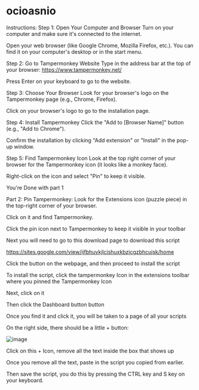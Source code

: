# ocioasnio
Instructions:
Step 1: Open Your Computer and Browser
Turn on your computer and make sure it's connected to the internet.

Open your web browser (like Google Chrome, Mozilla Firefox, etc.). You can find it on your computer's desktop or in the start menu.

Step 2: Go to Tampermonkey Website
Type in the address bar at the top of your browser: https://www.tampermonkey.net/

Press Enter on your keyboard to go to the website.

Step 3: Choose Your Browser
Look for your browser's logo on the Tampermonkey page (e.g., Chrome, Firefox).

Click on your browser's logo to go to the installation page.

Step 4: Install Tampermonkey
Click the "Add to [Browser Name]" button (e.g., "Add to Chrome").

Confirm the installation by clicking "Add extension" or "Install" in the pop-up window.

Step 5: Find Tampermonkey Icon
Look at the top right corner of your browser for the Tampermonkey icon (it looks like a monkey face).

Right-click on the icon and select "Pin" to keep it visible.

You're Done with part 1


Part 2:
Pin Tampermonkey:
Look for the Extensions icon (puzzle piece) in the top-right corner of your browser.

Click on it and find Tampermonkey.

Click the pin icon next to Tampermonkey to keep it visible in your toolbar

Next you will need to go to this download page to download this script

https://sites.google.com/view/ijfbhuvkjlcishuxkbzjcgzbhcujsk/home

Click the button on the webpage, and then proceed to install the script

To install the script, click the tampermonkey Icon in the extensions toolbar where you pinned the Tampermonkey Icon

Next, click on it

Then click the Dashboard button button

Once you find it and click it, you will be taken to a page of all your scripts

On the right side, there should be a little + button:

![image](https://github.com/user-attachments/assets/593ab0dc-1bd0-43bd-b712-79c35d17b0d2)

Click on this + Icon, remove all the text inside the box that shows up

Once you remove all the text, paste in the script you copied from earlier.

Then save the script, you do this by pressing the CTRL key and S key on your keyboard. 






